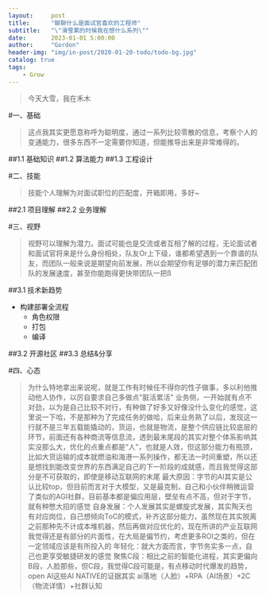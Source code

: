 ```yaml
---
layout:     post
title:      "聊聊什么是面试官喜欢的工程师"
subtitle:   "\"滑雪累的时候我在想什么系列\""
date:       2023-01-01 5:00:00
author:     "Gordon"
header-img: "img/in-post/2020-01-20-todo/todo-bg.jpg"
catalog: true
tags:
    - Grow
---
```



> 今天大雪，我在禾木


#一、基础
> 这点我其实更愿意称呼为聪明度，通过一系列比较零散的信息，考察个人的变通能力，很多东西不一定需要你知道，但能推导出来是非常难得的。


##1.1 基础知识
##1.2 算法能力
##1.3 工程设计

#二、技能
> 技能个人理解为对面试职位的匹配度，开箱即用，多好~

##2.1 项目理解
##2.2 业务理解


#三、视野
> 视野可以理解为潜力。面试可能也是交流或者互相了解的过程，无论面试者和面试官将来是什么身份相处，队友Or上下级，谁都希望遇到一个靠谱的队友，而团队一般来说是期望向前发展，所以会期望你有足够的潜力来匹配团队的发展速度，甚至你能跑得更快带团队一把ß

##3.1 技术新趋势
* 构建部署全流程
	* 角色权限
	* 打包
	* 编译 	

##3.2 开源社区
##3.3 总结&分享

#四、心态
> 为什么特地拿出来说呢，就是工作有时候任不得你的性子做事，多以利他推动他人协作，以厉自要求自己多做点"脏活累活"
> 业务侧，一开始就有点不对劲，以为是自己比较不对行，有种做了好多又好像没什么变化的感觉，这里说一下哈，不是那种为了完成任务的做哈，后来业务熟了以后，发现这一行就不是三年五载能撬动的，货运，也就是物流，是整个供应链比较底层的环节，前面还有各种商流等信息流，透到最末尾段的其实对整个体系影响其实没那么大，优化的点重点都是“人”，也就是人效，但这部分能力有瓶颈，比如大货运输的成本就燃油和海港一系列操作，都无法一时间重塑，所以还是想找到能改变世界的东西满足自己的下一阶段的成就感，而且我觉得这部分是不可获取的，即使是移动互联网的末尾
> 最大原因：字节的AI其实是公认比较top，但目前而言对于大模型，又是最克制，自己和小伙伴稍微运营了类似的AGI社群，目前基本都是偏应用层，壁垒有点不高，但对于字节，就有种憋大招的感觉
> 自身发展：个人发展其实是螺旋式发展，其实陶天也有对应岗位，自己想倾向ToC的模式，补齐这部分能力，虽然现在其实脱离之前那种先不计成本堆机器，然后再做对应优化的，现在所讲的产业互联网我觉得还是有部分的片面性，在大局是偏节约，考虑更多ROI之类的，但在一定领域应该是有所投入的
> 年轻化：就大方面而言，字节务实多一点，自己也更享受敏捷研发的感觉
> 聚焦C段：相比之前的智能化进程，其实更偏向B段，人脸那些，但C段，我觉得C段可能是，有点移动时代爆发的趋势，open AI这些AI NATIVE的证据其实
> ai落地（人脸）+RPA（AI场景）+2C（物流详情）+社群认知